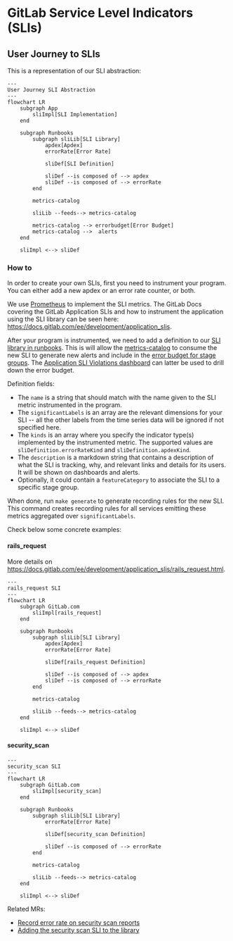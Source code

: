 # GitLab Service Level Indicators (SLIs)

## User Journey to SLIs

This is a representation of our SLI abstraction:

```mermaid
---
User Journey SLI Abstraction
---
flowchart LR
    subgraph App
        sliImpl[SLI Implementation]
    end

    subgraph Runbooks
        subgraph sliLib[SLI Library]
            apdex[Apdex]
            errorRate[Error Rate]

            sliDef[SLI Definition]

            sliDef --is composed of --> apdex
            sliDef --is composed of --> errorRate
        end

        metrics-catalog

        sliLib --feeds--> metrics-catalog

        metrics-catalog --> errorbudget[Error Budget]
        metrics-catalog -->  alerts
    end

    sliImpl <--> sliDef
```


### How to

In order to create your own SLIs, first you need to instrument your program. You can either add a new apdex or an error rate counter, or both.

We use [Prometheus](https://prometheus.io/) to implement the SLI metrics. The GitLab Docs covering the GitLab Application SLIs and how to instrument the application using the SLI library can be seen here: https://docs.gitlab.com/ee/development/application_slis.

After your program is instrumented, we need to add a definition to our [SLI library in runbooks](metrics-catalog/gitlab-slis/library.libsonnet). This is will allow the [metrics-catalog](metrics-catalog) to consume the new SLI to generate new alerts and include in the [error budget for stage groups](https://handbook.gitlab.com/handbook/engineering/error-budgets/). The [Application SLI Violations dashboard](https://dashboards.gitlab.net/d/general-application-sli-violations/general3a-application-sli-violations?orgId=1&from=now-7d%2Fm&to=now%2Fm&timezone=utc&var-PROMETHEUS_DS=mimir-gitlab-gprd&var-environment=gprd&var-environment-2=gprd&var-stage=main&var-product_stage=$__all&var-stage_group=$__all&var-component=rails_request) can latter be used to drill down the error budget.

Definition fields:

- The `name` is a string that should match with the name given to the SLI metric instrumented in the program.
- The `significantLabels` is an array are the relevant dimensions for your SLI -- all the other labels from the time series data will be ignored if not specified here.
- The `kinds` is an array where you specify the indicator type(s) implemented by the instrumented metric. The supported values are `sliDefinition.errorRateKind` and `sliDefinition.apdexKind`.
- The `description` is a markdown string that contains a description of what the SLI is tracking, why, and relevant links and details for its users. It will be shown on dashboards and alerts.
- Optionally, it could contain a `featureCategory` to associate the SLI to a specific stage group.

When done, run `make generate` to generate recording rules for the new SLI. This command creates recording rules for all services emitting these metrics aggregated over `significantLabels`.

Check below some concrete examples:

#### rails_request

More details on https://docs.gitlab.com/ee/development/application_slis/rails_request.html.

```mermaid
---
rails_request SLI
---
flowchart LR
    subgraph GitLab.com
        sliImpl[rails_request]
    end

    subgraph Runbooks
        subgraph sliLib[SLI Library]
            apdex[Apdex]
            errorRate[Error Rate]

            sliDef[rails_request Definition]

            sliDef --is composed of --> apdex
            sliDef --is composed of --> errorRate
        end

        metrics-catalog

        sliLib --feeds--> metrics-catalog
    end

    sliImpl <--> sliDef
```

#### security_scan


```mermaid
---
security_scan SLI
---
flowchart LR
    subgraph GitLab.com
        sliImpl[security_scan]
    end

    subgraph Runbooks
        subgraph sliLib[SLI Library]
            errorRate[Error Rate]

            sliDef[security_scan Definition]

            sliDef --is composed of --> errorRate
        end

        metrics-catalog

        sliLib --feeds--> metrics-catalog
    end

    sliImpl <--> sliDef
```

Related MRs:
- [Record error rate on security scan reports](https://gitlab.com/gitlab-org/gitlab/-/merge_requests/170983)
- [Adding the security scan SLI to the library](https://gitlab.com/gitlab-com/runbooks/-/merge_requests/8210)
